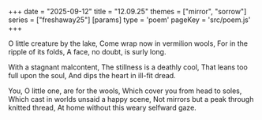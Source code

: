 +++
date = "2025-09-12"
title = "12.09.25"
themes = ["mirror", "sorrow"]
series = ["freshaway25"]
[params]
  type = 'poem'
  pageKey = 'src/poem.js'
+++

O little creature by the lake,
Come wrap now in vermilion wools,
For in the ripple of its folds,
A face, no doubt, is surly long.

With a stagnant malcontent,
The stillness is a deathly cool,
That leans too full upon the soul,
And dips the heart in ill-fit dread.

You, O little one, are for the wools,
Which cover you from head to soles,
Which cast in worlds unsaid a happy scene,
Not mirrors but a peak through knitted thread,
At home without this weary selfward gaze.
